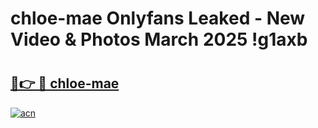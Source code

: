# chloe-mae Onlyfans Leaked - New Video & Photos March 2025 !g1axb

# <h2><a href="https://pk3f86.iuczelnia.edu.pl?title=chloe-mae&ref=g1axb">🔗👉 🔴 chloe-mae</a></h2>

[![acn](https://github.com/user-attachments/assets/0f9c940e-d8b0-45ae-aac7-cd30a18b3e1c)](https://pk3f86.iuczelnia.edu.pl?title=chloe-mae&ref=g1axb)

